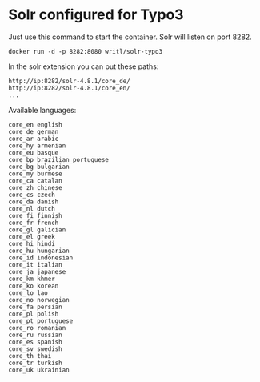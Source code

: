 Solr configured for Typo3
===========

Just use this command to start the container. Solr will listen on port 8282.

	docker run -d -p 8282:8080 writl/solr-typo3


In the solr extension you can put these paths:

	http://ip:8282/solr-4.8.1/core_de/
	http://ip:8282/solr-4.8.1/core_en/
	...

Available languages:

	core_en english
	core_de german
	core_ar arabic 
	core_hy armenian 
	core_eu basque
	core_bp brazilian_portuguese 
	core_bg bulgarian 
	core_my burmese 
	core_ca catalan 
	core_zh chinese 
	core_cs czech 
	core_da danish 
	core_nl dutch 
	core_fi finnish
	core_fr french
	core_gl galician
	core_el greek 
	core_hi hindi 
	core_hu hungarian 
	core_id indonesian
	core_it italian
	core_ja japanese
	core_km khmer
	core_ko korean
	core_lo lao
	core_no norwegian
	core_fa persian
	core_pl polish
	core_pt portuguese
	core_ro romanian
	core_ru russian
	core_es spanish 
	core_sv swedish
	core_th thai
	core_tr turkish
	core_uk ukrainian
